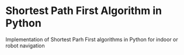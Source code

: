 # Shortest Path First Algorithm in Python
Implementation of Shortest Parh First algorithms in Python for indoor or robot navigation
